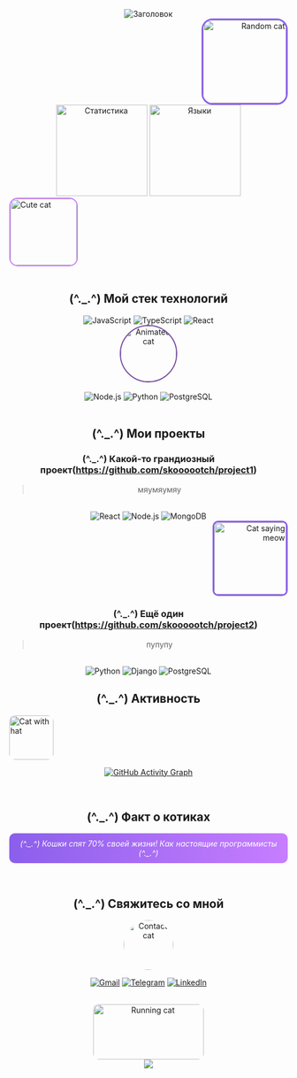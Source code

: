 <div align="center">

<!-- Анимированный заголовок с фиолетовым текстом -->
<img src="https://readme-typing-svg.herokuapp.com/?font=Fira+Code&size=30&duration=4000&color=8B5FEB&center=true&vCenter=true&width=500&lines=Привет,+я+skoooootch!;супер+фиолетовая+страничка;мяумяу+мяу+мяууу;Добро+пожаловать!&height=80" alt="Заголовок"/>

<br>

<!-- Котик 1 -->
<div align="right">
<img src="https://cataas.com/cat?type=square&width=150&height=150&fit=cover&position=center&timestamp=1" width="150" height="150" alt="Random cat" style="border-radius: 20px; border: 3px solid #8B5FEB;">
</div>

<!-- Статистика с фиолетовой темой -->
<img src="https://github-readme-stats.vercel.app/api?username=skoooootch&show_icons=true&count_private=true&hide_border=true&theme=radical&bg_color=00000000&title_color=8B5FEB&icon_color=8B5FEB&text_color=ffffff&ring_color=8B5FEB" height="165" alt="Статистика"/>
<img src="https://github-readme-stats.vercel.app/api/top-langs/?username=skoooootch&layout=compact&hide_border=true&theme=radical&bg_color=00000000&title_color=8B5FEB&text_color=ffffff" height="165" alt="Языки"/>

<br>

<!-- Котик 2 -->
<div align="left">
<img src="https://cataas.com/cat/cute?width=120&height=120&fit=cover&timestamp=2" width="120" height="120" alt="Cute cat" style="border-radius: 15px; border: 2px solid #C77DFF;">
</div>

<br>

<!-- Раздел технологий -->
## (^._.^) Мой стек технологий

<!-- Первая строка технологий -->
<img src="https://img.shields.io/badge/JavaScript-F7DF1E?style=for-the-badge&logo=javascript&logoColor=black&color=8B5FEB" alt="JavaScript"/>
<img src="https://img.shields.io/badge/TypeScript-3178C6?style=for-the-badge&logo=typescript&logoColor=white&color=8B5FEB" alt="TypeScript"/>
<img src="https://img.shields.io/badge/React-61DAFB?style=for-the-badge&logo=react&logoColor=black&color=8B5FEB" alt="React"/>

<br>

<!-- Котик 3 -->
<div align="center">
<img src="https://cataas.com/cat/gif?width=100&height=100&timestamp=3" width="100" height="100" alt="Animated cat" style="border-radius: 50%; border: 2px solid #764ba2;">
</div>

<br>

<!-- Вторая строка технологий -->
<img src="https://img.shields.io/badge/Node.js-339933?style=for-the-badge&logo=nodedotjs&logoColor=white&color=764ba2" alt="Node.js"/>
<img src="https://img.shields.io/badge/Python-3776AB?style=for-the-badge&logo=python&logoColor=white&color=764ba2" alt="Python"/>
<img src="https://img.shields.io/badge/PostgreSQL-4169E1?style=for-the-badge&logo=postgresql&logoColor=white&color=764ba2" alt="PostgreSQL"/>

<br>
<br>

## (^._.^) Мои проекты

<!-- Карточки проектов -->
### (^._.^) Какой-то грандиозный проект(https://github.com/skoooootch/project1)
> мяумяумяу
<br>
<img src="https://img.shields.io/badge/React-61DAFB?style=flat&logo=react&logoColor=black" alt="React"/>
<img src="https://img.shields.io/badge/Node.js-339933?style=flat&logo=nodedotjs&logoColor=white" alt="Node.js"/>
<img src="https://img.shields.io/badge/MongoDB-47A248?style=flat&logo=mongodb&logoColor=white" alt="MongoDB"/>

<!-- Котик 4 между проектами -->
<div align="right">
<img src="https://cataas.com/cat/says/Meow?width=130&height=130&timestamp=4" width="130" height="130" alt="Cat saying meow" style="border-radius: 10px; border: 3px solid #8B5FEB;">
</div>

### (^._.^) Ещё один проект(https://github.com/skoooootch/project2)
> пупупу
<br>
<img src="https://img.shields.io/badge/Python-3776AB?style=flat&logo=python&logoColor=white" alt="Python"/>
<img src="https://img.shields.io/badge/Django-092E20?style=flat&logo=django&logoColor=white" alt="Django"/>
<img src="https://img.shields.io/badge/PostgreSQL-4169E1?style=flat&logo=postgresql&logoColor=white" alt="PostgreSQL"/>

<br>

## (^._.^) Активность

<!-- Котик 5 перед графиком -->
<div align="left">
<img src="https://cataas.com/cat?width=80&height=80&hat=hat" width="80" height="80" alt="Cat with hat" style="border-radius: 10px;">
</div>

<!-- График активности -->
[![GitHub Activity Graph](https://github-readme-activity-graph.vercel.app/graph?username=skoooootch&theme=react-dark&bg_color=00000000&color=8B5FEB&line=8B5FEB&point=C77DFF&area=true&hide_border=true)](https://github.com/skoooootch)


<br>

## (^._.^) Факт о котиках

<!-- Случайный факт о котах -->
<p align="center" style="background: linear-gradient(90deg, #8B5FEB, #C77DFF); padding: 10px; border-radius: 10px; color: white;">
<em>(^._.^) Кошки спят 70% своей жизни! Как настоящие программисты (^._.^)</em>
</p>

<br>

## (^._.^) Свяжитесь со мной

<!-- Котик 6 в разделе контактов -->
<div align="center">
<img src="https://cataas.com/cat/cute?width=90&height=90&timestamp=6" width="90" height="90" alt="Contact cat" style="border-radius: 50%;">
</div>

[![Gmail](https://img.shields.io/badge/Gmail-EA4335?style=for-the-badge&logo=gmail&logoColor=white)](mailto:skoooootchemail@gmail.com)
[![Telegram](https://img.shields.io/badge/Telegram-26A5E4?style=for-the-badge&logo=telegram&logoColor=white)](https://t.me/skoooootch)
[![LinkedIn](https://img.shields.io/badge/LinkedIn-0A66C2?style=for-the-badge&logo=linkedin&logoColor=white)](https://www.linkedin.com/in/skoooootch/)

<br>

<!-- Бегущий котик в футере -->
<div align="center">
<img src="https://cataas.com/cat/gif?width=200&height=100&timestamp=7" width="200" height="100" alt="Running cat" style="border-radius: 10px;">
</div>

<!-- Анимированный футер -->
<img src="https://capsule-render.vercel.app/api?type=waving&gradient=BA55D3-FF1493&height=130&section=footer&reversal=true"/>

</div>
